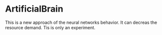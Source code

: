 # ArtificialBrain
This is a new approach of the neural networks behavior. It can decreas the resource demand. Tis is only an experiment.
